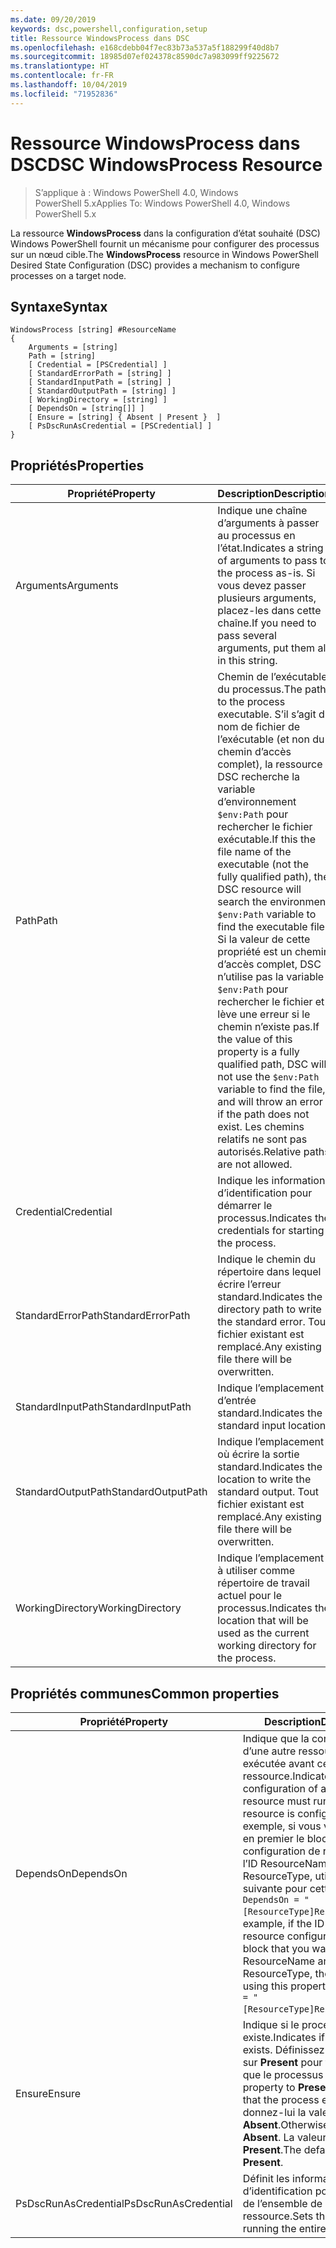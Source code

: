 ```yaml
---
ms.date: 09/20/2019
keywords: dsc,powershell,configuration,setup
title: Ressource WindowsProcess dans DSC
ms.openlocfilehash: e168cdebb04f7ec83b73a537a5f188299f40d8b7
ms.sourcegitcommit: 18985d07ef024378c8590dc7a983099ff9225672
ms.translationtype: HT
ms.contentlocale: fr-FR
ms.lasthandoff: 10/04/2019
ms.locfileid: "71952836"
---
```

# <a name="dsc-windowsprocess-resource"></a><span data-ttu-id="e633b-103">Ressource WindowsProcess dans DSC</span><span class="sxs-lookup"><span data-stu-id="e633b-103">DSC WindowsProcess Resource</span></span>

> <span data-ttu-id="e633b-104">S’applique à : Windows PowerShell 4.0, Windows PowerShell 5.x</span><span class="sxs-lookup"><span data-stu-id="e633b-104">Applies To: Windows PowerShell 4.0, Windows PowerShell 5.x</span></span>

<span data-ttu-id="e633b-105">La ressource **WindowsProcess** dans la configuration d’état souhaité (DSC) Windows PowerShell fournit un mécanisme pour configurer des processus sur un nœud cible.</span><span class="sxs-lookup"><span data-stu-id="e633b-105">The **WindowsProcess** resource in Windows PowerShell Desired State Configuration (DSC) provides a mechanism to configure processes on a target node.</span></span>

## <a name="syntax"></a><span data-ttu-id="e633b-106">Syntaxe</span><span class="sxs-lookup"><span data-stu-id="e633b-106">Syntax</span></span>

```Syntax
WindowsProcess [string] #ResourceName
{
    Arguments = [string]
    Path = [string]
    [ Credential = [PSCredential] ]
    [ StandardErrorPath = [string] ]
    [ StandardInputPath = [string] ]
    [ StandardOutputPath = [string] ]
    [ WorkingDirectory = [string] ]
    [ DependsOn = [string[]] ]
    [ Ensure = [string] { Absent | Present }  ]
    [ PsDscRunAsCredential = [PSCredential] ]
}
```

## <a name="properties"></a><span data-ttu-id="e633b-107">Propriétés</span><span class="sxs-lookup"><span data-stu-id="e633b-107">Properties</span></span>

|<span data-ttu-id="e633b-108">Propriété</span><span class="sxs-lookup"><span data-stu-id="e633b-108">Property</span></span> |<span data-ttu-id="e633b-109">Description</span><span class="sxs-lookup"><span data-stu-id="e633b-109">Description</span></span> |
|---|---|
|<span data-ttu-id="e633b-110">Arguments</span><span class="sxs-lookup"><span data-stu-id="e633b-110">Arguments</span></span> |<span data-ttu-id="e633b-111">Indique une chaîne d’arguments à passer au processus en l’état.</span><span class="sxs-lookup"><span data-stu-id="e633b-111">Indicates a string of arguments to pass to the process as-is.</span></span> <span data-ttu-id="e633b-112">Si vous devez passer plusieurs arguments, placez-les dans cette chaîne.</span><span class="sxs-lookup"><span data-stu-id="e633b-112">If you need to pass several arguments, put them all in this string.</span></span> |
|<span data-ttu-id="e633b-113">Path</span><span class="sxs-lookup"><span data-stu-id="e633b-113">Path</span></span> |<span data-ttu-id="e633b-114">Chemin de l’exécutable du processus.</span><span class="sxs-lookup"><span data-stu-id="e633b-114">The path to the process executable.</span></span> <span data-ttu-id="e633b-115">S’il s’agit du nom de fichier de l’exécutable (et non du chemin d’accès complet), la ressource DSC recherche la variable d’environnement `$env:Path` pour rechercher le fichier exécutable.</span><span class="sxs-lookup"><span data-stu-id="e633b-115">If this the file name of the executable (not the fully qualified path), the DSC resource will search the environment `$env:Path` variable to find the executable file.</span></span> <span data-ttu-id="e633b-116">Si la valeur de cette propriété est un chemin d’accès complet, DSC n’utilise pas la variable `$env:Path` pour rechercher le fichier et lève une erreur si le chemin n’existe pas.</span><span class="sxs-lookup"><span data-stu-id="e633b-116">If the value of this property is a fully qualified path, DSC will not use the `$env:Path` variable to find the file, and will throw an error if the path does not exist.</span></span> <span data-ttu-id="e633b-117">Les chemins relatifs ne sont pas autorisés.</span><span class="sxs-lookup"><span data-stu-id="e633b-117">Relative paths are not allowed.</span></span> |
|<span data-ttu-id="e633b-118">Credential</span><span class="sxs-lookup"><span data-stu-id="e633b-118">Credential</span></span> |<span data-ttu-id="e633b-119">Indique les informations d’identification pour démarrer le processus.</span><span class="sxs-lookup"><span data-stu-id="e633b-119">Indicates the credentials for starting the process.</span></span> |
|<span data-ttu-id="e633b-120">StandardErrorPath</span><span class="sxs-lookup"><span data-stu-id="e633b-120">StandardErrorPath</span></span> |<span data-ttu-id="e633b-121">Indique le chemin du répertoire dans lequel écrire l’erreur standard.</span><span class="sxs-lookup"><span data-stu-id="e633b-121">Indicates the directory path to write the standard error.</span></span> <span data-ttu-id="e633b-122">Tout fichier existant est remplacé.</span><span class="sxs-lookup"><span data-stu-id="e633b-122">Any existing file there will be overwritten.</span></span> |
|<span data-ttu-id="e633b-123">StandardInputPath</span><span class="sxs-lookup"><span data-stu-id="e633b-123">StandardInputPath</span></span> |<span data-ttu-id="e633b-124">Indique l’emplacement d’entrée standard.</span><span class="sxs-lookup"><span data-stu-id="e633b-124">Indicates the standard input location.</span></span> |
|<span data-ttu-id="e633b-125">StandardOutputPath</span><span class="sxs-lookup"><span data-stu-id="e633b-125">StandardOutputPath</span></span> |<span data-ttu-id="e633b-126">Indique l’emplacement où écrire la sortie standard.</span><span class="sxs-lookup"><span data-stu-id="e633b-126">Indicates the location to write the standard output.</span></span> <span data-ttu-id="e633b-127">Tout fichier existant est remplacé.</span><span class="sxs-lookup"><span data-stu-id="e633b-127">Any existing file there will be overwritten.</span></span> |
|<span data-ttu-id="e633b-128">WorkingDirectory</span><span class="sxs-lookup"><span data-stu-id="e633b-128">WorkingDirectory</span></span> |<span data-ttu-id="e633b-129">Indique l’emplacement à utiliser comme répertoire de travail actuel pour le processus.</span><span class="sxs-lookup"><span data-stu-id="e633b-129">Indicates the location that will be used as the current working directory for the process.</span></span> |

## <a name="common-properties"></a><span data-ttu-id="e633b-130">Propriétés communes</span><span class="sxs-lookup"><span data-stu-id="e633b-130">Common properties</span></span>

|<span data-ttu-id="e633b-131">Propriété</span><span class="sxs-lookup"><span data-stu-id="e633b-131">Property</span></span> |<span data-ttu-id="e633b-132">Description</span><span class="sxs-lookup"><span data-stu-id="e633b-132">Description</span></span> |
|---|---|
|<span data-ttu-id="e633b-133">DependsOn</span><span class="sxs-lookup"><span data-stu-id="e633b-133">DependsOn</span></span> |<span data-ttu-id="e633b-134">Indique que la configuration d’une autre ressource doit être exécutée avant celle de cette ressource.</span><span class="sxs-lookup"><span data-stu-id="e633b-134">Indicates that the configuration of another resource must run before this resource is configured.</span></span> <span data-ttu-id="e633b-135">Par exemple, si vous voulez exécuter en premier le bloc de script de configuration de ressource ayant l’ID ResourceName et le type ResourceType, utilisez la syntaxe suivante pour cette propriété : `DependsOn = "[ResourceType]ResourceName"`.</span><span class="sxs-lookup"><span data-stu-id="e633b-135">For example, if the ID of the resource configuration script block that you want to run first is ResourceName and its type is ResourceType, the syntax for using this property is `DependsOn = "[ResourceType]ResourceName"`.</span></span> |
|<span data-ttu-id="e633b-136">Ensure</span><span class="sxs-lookup"><span data-stu-id="e633b-136">Ensure</span></span> |<span data-ttu-id="e633b-137">Indique si le processus existe.</span><span class="sxs-lookup"><span data-stu-id="e633b-137">Indicates if the process exists.</span></span> <span data-ttu-id="e633b-138">Définissez cette propriété sur **Present** pour faire en sorte que le processus existe.</span><span class="sxs-lookup"><span data-stu-id="e633b-138">Set this property to **Present** to ensure that the process exists.</span></span> <span data-ttu-id="e633b-139">Sinon, donnez-lui la valeur **Absent**.</span><span class="sxs-lookup"><span data-stu-id="e633b-139">Otherwise, set it to **Absent**.</span></span> <span data-ttu-id="e633b-140">La valeur par défaut est **Present**.</span><span class="sxs-lookup"><span data-stu-id="e633b-140">The default value is **Present**.</span></span> |
|<span data-ttu-id="e633b-141">PsDscRunAsCredential</span><span class="sxs-lookup"><span data-stu-id="e633b-141">PsDscRunAsCredential</span></span> |<span data-ttu-id="e633b-142">Définit les informations d’identification pour l’exécution de l’ensemble de la ressource.</span><span class="sxs-lookup"><span data-stu-id="e633b-142">Sets the credential for running the entire resource as.</span></span> |